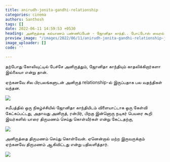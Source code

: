 ```yaml
---
title: anirudh-jonita-gandhi-relationship
categories: cinema
authors: Santhosh
tags: []
date: 2022-06-11 14:59:53 +0530
heading: அனிருத்தை கல்யாணம் பண்ணிப்பேன் - ஜோனிதா காந்தி.. போட்டோஸ் வைரல்..!
preview_image: "/images/2022/06/11/anirudh-jonita-gandhi-relationship-jpg.jpeg"
image_uploader: []
code: ''

---
```


தற்போது கோலிவுட்டில் பேச்சே அனிருத்தும், ஜோனிதா காந்தியும் காதலிக்கிறார்களா இல்லையா என்று தான்.

ஏற்கனவே சில பிரபலங்களுடன் அனிருத் relationship-ல் இருப்பதாக பல வதந்திகள் வந்தன.

![](/images/2022/06/11/anirudh-jonita-photos-3-jpg.jpeg)

சமீபத்தில் ஒரு நிகழ்ச்சியில் ஜோனிதா காந்தியிடம் விளையாட்டாக ஒரு கேள்வி கேட்கப்பட்டது, அதாவது அனிருத், ரன்பிர், பிறகு இன்னொரு நடிகர் பெயரை கூறி இவர்களில் யாரை திருமணம் செய்து கொள்வீர்கள் என்று கேட்டதற்கு,

![](/images/2022/06/11/anirudh-jonita-photos-2-jpg.jpeg)

அனிருத்தை திருமணம் செய்து கொள்வேன். ஏனென்றால் மற்ற இருவருக்கும் ஏற்கனவே திருமணம் ஆகிவிட்டது என்று பதிலளித்தார்.

![](/images/2022/06/11/anirudh-jonita-photos-1-jpg.jpeg)
